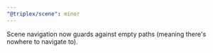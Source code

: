 ```yaml
---
"@triplex/scene": minor
---
```


Scene navigation now guards against empty paths (meaning there's nowhere to navigate to).
